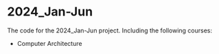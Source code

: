 # 2024_Jan-Jun
The code for the 2024_Jan-Jun project.
Including the following courses:
- Computer Architecture